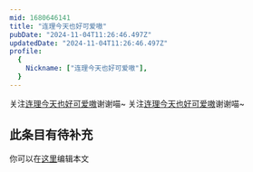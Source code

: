 ```yaml
---
mid: 1680646141
title: "连理今天也好可爱嗷"
pubDate: "2024-11-04T11:26:46.497Z"
updatedDate: "2024-11-04T11:26:46.497Z"
profile:
  {
    Nickname: ["连理今天也好可爱嗷"],
  }
---
```


关注[连理今天也好可爱嗷](https://space.bilibili.com/1680646141)谢谢喵~ 关注[连理今天也好可爱嗷](https://space.bilibili.com/1680646141)谢谢喵~

## 此条目有待补充
你可以在[这里](https://github.com/Yuhanawa/VTuber.ICU/edit/master/src/content/v/连理今天也好可爱嗷/index.md)编辑本文
